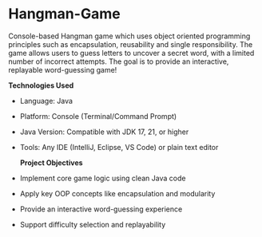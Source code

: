 # Hangman-Game
Console-based Hangman game which uses object oriented programming principles such as encapsulation, reusability and single responsibility. The game allows users to guess letters to uncover a secret word, with a limited number of incorrect attempts. The goal is to provide an interactive, replayable word-guessing game!

**Technologies Used**
- Language: Java  
- Platform: Console (Terminal/Command Prompt)  
- Java Version: Compatible with JDK 17, 21, or higher  
- Tools: Any IDE (IntelliJ, Eclipse, VS Code) or plain text editor
  
  **Project Objectives**
- Implement core game logic using clean Java code
- Apply key OOP concepts like encapsulation and modularity
- Provide an interactive word-guessing experience
- Support difficulty selection and replayability

